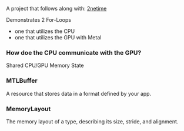 A project that follows along with: [2netime](https://www.youtube.com/watch?v=VQK28rRK6OU)

Demonstrates 2 For-Loops
- one that utilizes the CPU
- one that utilizes the GPU with Metal


### How doe the CPU communicate with the GPU?
Shared CPU/GPU Memory State

### MTLBuffer
A resource that stores data in a format defined by your app.

### MemoryLayout
The memory layout of a type, describing its size, stride, and alignment.
